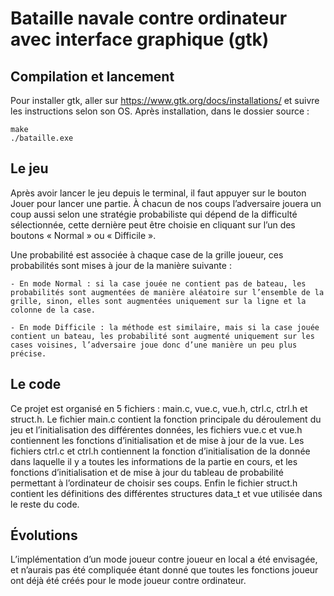 # Bataille navale contre ordinateur avec interface graphique (gtk) 

## Compilation et lancement

Pour installer gtk, aller sur https://www.gtk.org/docs/installations/ et suivre les instructions selon son OS.
Après installation, dans le dossier source :
```
make
./bataille.exe
```

## Le jeu

Après avoir lancer le jeu depuis le terminal, il faut appuyer sur le bouton Jouer pour lancer une partie. À chacun de nos coups l’adversaire jouera un coup aussi selon une stratégie probabiliste qui dépend de la difficulté sélectionnée, cette dernière peut être choisie en cliquant sur l’un des boutons « Normal » ou « Difficile ». 

Une probabilité est associée à chaque case de la grille joueur, ces probabilités sont mises à jour de la manière suivante :

	- En mode Normal : si la case jouée ne contient pas de bateau, les probabilités sont augmentées de manière aléatoire sur l’ensemble de la grille, sinon, elles sont augmentées uniquement sur la ligne et la colonne de la case.
 
	- En mode Difficile : la méthode est similaire, mais si la case jouée contient un bateau, les probabilité sont augmenté uniquement sur les cases voisines, l’adversaire joue donc d’une manière un peu plus précise.

## Le code
Ce projet est organisé en 5 fichiers : main.c, vue.c, vue.h, ctrl.c, ctrl.h et struct.h. Le fichier main.c contient la fonction principale du déroulement du jeu et l’initialisation des différentes données, les fichiers vue.c et vue.h contiennent les fonctions d’initialisation et de mise à jour de la vue. Les fichiers ctrl.c et ctrl.h contiennent la fonction d’initialisation de la donnée dans laquelle il y a toutes les informations de la partie en cours, et les fonctions d’initialisation et de mise à jour du tableau de probabilité permettant à l’ordinateur de choisir ses coups. Enfin le fichier struct.h contient les définitions des différentes structures data_t et vue utilisée dans le reste du code.

## Évolutions
L’implémentation d’un mode joueur contre joueur en local a été envisagée, et n’aurais pas été compliquée étant donné que toutes les fonctions joueur ont déjà été créés pour le mode joueur contre ordinateur.
